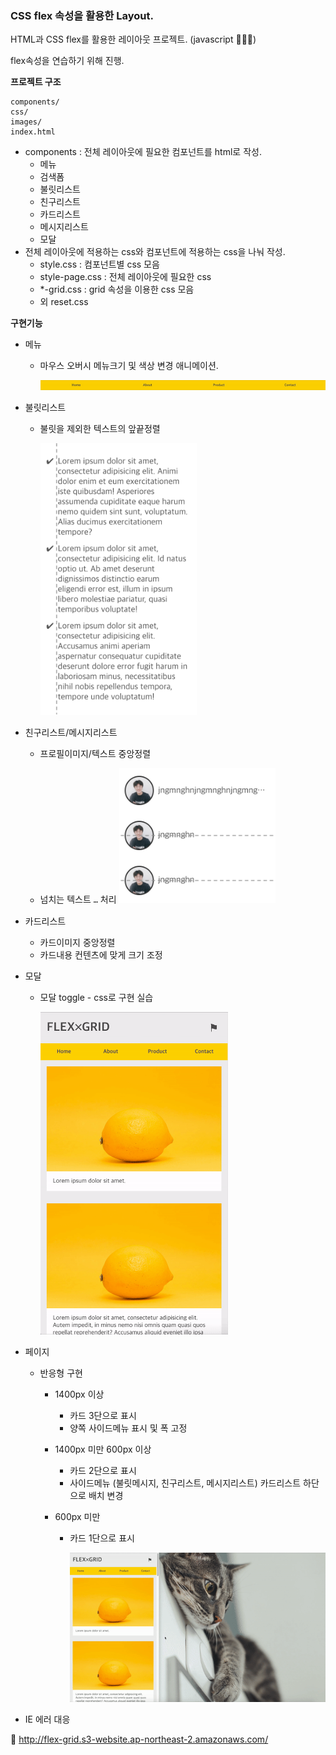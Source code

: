 

### CSS flex 속성을 활용한 Layout.

HTML과 CSS flex를 활용한 레이아웃 프로젝트. (javascript 🙅🏻‍♂️)

flex속성을 연습하기 위해 진행.



**프로젝트 구조**

```
components/
css/
images/
index.html
```

- components : 전체 레이아웃에 필요한 컴포넌트를 html로 작성. 
    - 메뉴
    - 검색폼
    - 불릿리스트
    - 친구리스트
    - 카드리스트
    - 메시지리스트
    - 모달
- 전체 레이아웃에 적용하는 css와 컴포넌트에 적용하는 css을 나눠 작성.
    - style.css : 컴포넌트별 css 모음
    - style-page.css : 전체 레이아웃에 필요한 css
    - *-grid.css : grid 속성을 이용한 css 모음
    - 외 reset.css

**구현기능**

- 메뉴 
  
    - 마우스 오버시 메뉴크기 및 색상 변경 애니메이션.
    
        ![](./readme/gif/menu.gif)

- 불릿리스트
  
    - 불릿을 제외한 텍스트의 앞끝정렬
    
        <img src="./readme/bullet-list.png" width="250px" />
    
- 친구리스트/메시지리스트
    - 프로필이미지/텍스트 중앙정렬

    - 넘치는 텍스트 `…` 처리
        <img src="./readme/friend-list.png"  width="250px" />


- 카드리스트
    - 카드이미지 중앙정렬
    - 카드내용 컨텐츠에 맞게 크기 조정
    
- 모달
  
    - 모달 toggle - css로 구현 실습
    
        <img src="./readme/gif/css-modal.gif"  width="300px" />
    
- 페이지
    - 반응형 구현
        - 1400px 이상
        
            - 카드 3단으로 표시
            - 양쪽 사이드메뉴 표시 및 폭 고정
        
        - 1400px 미만 600px 이상
        
            - 카드 2단으로 표시
            - 사이드메뉴 (불릿메시지, 친구리스트, 메시지리스트) 카드리스트 하단으로 배치 변경
        
        - 600px 미만
        
            - 카드 1단으로 표시
        
                ![](./readme/gif/responsive.gif)
    
- IE 에러 대응



🔗 http://flex-grid.s3-website.ap-northeast-2.amazonaws.com/